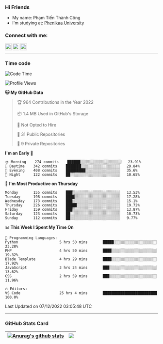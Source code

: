 ### Hi Friends

- My name: Phạm Tiến Thành Công
- I'm studying at: [Phenikaa University]


### Connect with me:
[<img align="left" alt="PhamTienThanhCong | Facebook" width="22px" src="https://upload.wikimedia.org/wikipedia/commons/thumb/1/16/Facebook-icon-1.png/640px-Facebook-icon-1.png" />][facebook]
[<img align="left" alt="PhamTienThanhCong | Zalo" width="22px" src="https://www.anphatpc.com.vn/template/anphat_2020v2/images/icon-zalo.jpg" />][zalo]
[<img align="left" alt="PhamTienThanhCong | LinkedIn" width="22px" src="https://cdn3.iconfinder.com/data/icons/inficons/512/linkedin.png" />][linkedin]

<br />

---

### Time code

<!--START_SECTION:waka-->
![Code Time](http://img.shields.io/badge/Code%20Time-795%20hrs%2022%20mins-blue)

![Profile Views](http://img.shields.io/badge/Profile%20Views-2-blue)

**🐱 My GitHub Data** 

> 🏆 964 Contributions in the Year 2022
 > 
> 📦 1.4 MB Used in GitHub's Storage 
 > 
> 🚫 Not Opted to Hire
 > 
> 📜 31 Public Repositories 
 > 
> 🔑 9 Private Repositories  
 > 
**I'm an Early 🐤** 

```text
🌞 Morning    274 commits    ██████░░░░░░░░░░░░░░░░░░░   23.91% 
🌆 Daytime    342 commits    ███████░░░░░░░░░░░░░░░░░░   29.84% 
🌃 Evening    408 commits    █████████░░░░░░░░░░░░░░░░   35.6% 
🌙 Night      122 commits    ██░░░░░░░░░░░░░░░░░░░░░░░   10.65%

```
📅 **I'm Most Productive on Thursday** 

```text
Monday       155 commits    ███░░░░░░░░░░░░░░░░░░░░░░   13.53% 
Tuesday      198 commits    ████░░░░░░░░░░░░░░░░░░░░░   17.28% 
Wednesday    173 commits    ███░░░░░░░░░░░░░░░░░░░░░░   15.1% 
Thursday     226 commits    █████░░░░░░░░░░░░░░░░░░░░   19.72% 
Friday       159 commits    ███░░░░░░░░░░░░░░░░░░░░░░   13.87% 
Saturday     123 commits    ██░░░░░░░░░░░░░░░░░░░░░░░   10.73% 
Sunday       112 commits    ██░░░░░░░░░░░░░░░░░░░░░░░   9.77%

```


📊 **This Week I Spent My Time On** 

```text
💬 Programming Languages: 
Python                   5 hrs 50 mins       █████░░░░░░░░░░░░░░░░░░░░   23.28% 
PHP                      4 hrs 50 mins       ████░░░░░░░░░░░░░░░░░░░░░   19.32% 
Blade Template           4 hrs 29 mins       ████░░░░░░░░░░░░░░░░░░░░░   17.92% 
JavaScript               3 hrs 24 mins       ███░░░░░░░░░░░░░░░░░░░░░░   13.62% 
CSS                      2 hrs 59 mins       ███░░░░░░░░░░░░░░░░░░░░░░   11.96%

🔥 Editors: 
VS Code                  25 hrs 4 mins       █████████████████████████   100.0%

```


 Last Updated on 07/12/2022 03:05:48 UTC
<!--END_SECTION:waka-->

---

### GitHub Stats Card

| <a href="https://github.com/phamtienthanhcong"><img align="center" src="https://github-readme-stats.vercel.app/api?username=PhamTienThanhCong&show_icons=true&include_all_commits=true&theme=buefy&hide_border=true&theme=ocean_dark" alt="Anurag's github stats" /></a> | <a href="https://github.com/phamtienthanhcong"><img align="center" src="https://github-readme-stats.vercel.app/api/top-langs/?username=PhamTienThanhCong&layout=compact&theme=buefy&hide_border=true&theme=ocean_dark" /></a> |
| ------------- | ------------- |

[Phenikaa University]: https://phenikaa-uni.edu.vn/vi
[facebook]: https://www.facebook.com/phamtienthanhcong
[linkedin]: https://linkedin.com/in/phamtienthanhcong
[zalo]: https://zalo.me/0396396332
[tiktok]: https://www.tiktok.com/@phamtienthanhcong
[web]: https://github.com/PhamTienThanhCong/web_dev
[min project]: https://github.com/PhamTienThanhCong/Project-Of-Web
[c and cpp]: https://github.com/PhamTienThanhCong/Code_C_and_Cpro
[python]: https://github.com/PhamTienThanhCong/Python_beginer
